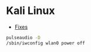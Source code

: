 # Kali Linux

- [Fixes](http://www.hitxp.com/articles/software/ubuntu-fix-slow-wireless-internet-connection-speed-upgrading-11-04-natty-narwhal/)

```sh
pulseaudio -D
/sbin/iwconfig wlan0 power off
```